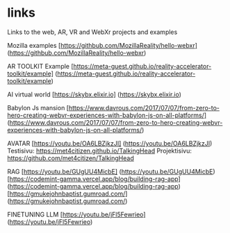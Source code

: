 # links
Links to the web, AR, VR and WebXr projects and examples

Mozilla examples
[https://githbub.com/MozillaReality/hello-webxr] (https://githbub.com/MozillaReality/hello-webxr)

AR TOOLKIT Example
[https://meta-guest.github.io/reality-accelerator-toolkit/example] (https://meta-guest.github.io/reality-accelerator-toolkit/example)

AI virtual world
[https://skybx.elixir.io] (https://skybx.elixir.io)

Babylon Js  mansion
[https://www.davrous.com/2017/07/07/from-zero-to-hero-creating-webvr-experiences-with-babylon-js-on-all-platforms/] (https://www.davrous.com/2017/07/07/from-zero-to-hero-creating-webvr-experiences-with-babylon-js-on-all-platforms/)


AVATAR
[https://youtu.be/OA6LBZjkzJI] (https://youtu.be/OA6LBZjkzJI)
Testisivu: https://met4citizen.github.io/TalkingHead
Projektisivu: https://github.com/met4citizen/TalkingHead


RAG
[https://youtu.be/GUgUU4MicbE] (https://youtu.be/GUgUU4MicbE)
[https://codemint-gamma.vercel.app/blog/building-rag-app] (https://codemint-gamma.vercel.app/blog/building-rag-app)
[https://gmukejohnbaptist.gumroad.com/] (https://gmukejohnbaptist.gumroad.com/)


FINETUNING LLM
[https://youtu.be/jFl5Fewrieo] (https://youtu.be/jFl5Fewrieo)

